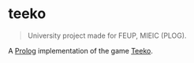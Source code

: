 # teeko

> University project made for FEUP, MIEIC (PLOG).

A [Prolog][1] implementation of the game [Teeko][2].

[1]: https://en.wikipedia.org/wiki/Prolog
[2]: https://en.wikipedia.org/wiki/Teeko
